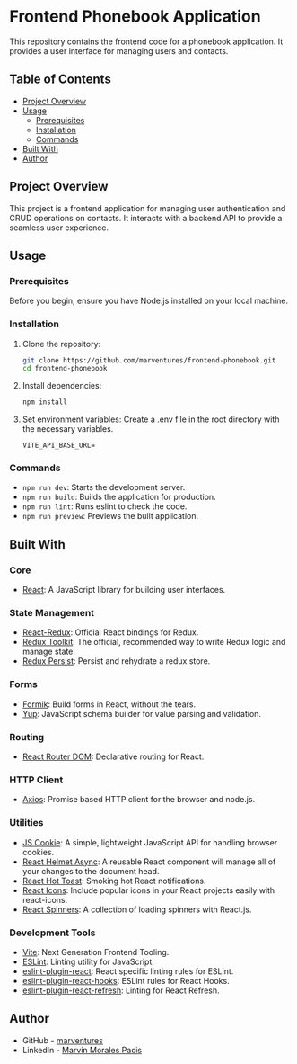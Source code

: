 # Frontend Phonebook Application

This repository contains the frontend code for a phonebook application. It provides a user interface
for managing users and contacts.

## Table of Contents

- [Project Overview](#project-overview)
- [Usage](#usage)
  - [Prerequisites](#prerequisites)
  - [Installation](#installation)
  - [Commands](#commands)
- [Built With](#built-with)
- [Author](#author)

## Project Overview

This project is a frontend application for managing user authentication and CRUD operations on
contacts. It interacts with a backend API to provide a seamless user experience.

## Usage

### Prerequisites

Before you begin, ensure you have Node.js installed on your local machine.

### Installation

1. Clone the repository:

   ```bash
   git clone https://github.com/marventures/frontend-phonebook.git
   cd frontend-phonebook
   ```

2. Install dependencies:

   ```bash
   npm install
   ```

3. Set environment variables: Create a .env file in the root directory with the necessary variables.
   ```
   VITE_API_BASE_URL=
   ```

### Commands

- `npm run dev`: Starts the development server.
- `npm run build`: Builds the application for production.
- `npm run lint`: Runs eslint to check the code.
- `npm run preview`: Previews the built application.

## Built With

### Core

- [React](https://react.dev/): A JavaScript library for building user interfaces.

### State Management

- [React-Redux](https://react-redux.js.org/): Official React bindings for Redux.
- [Redux Toolkit](https://redux-toolkit.js.org/): The official, recommended way to write Redux logic
  and manage state.
- [Redux Persist](https://www.npmjs.com/package/redux-persist): Persist and rehydrate a redux store.

### Forms

- [Formik](https://formik.org/): Build forms in React, without the tears.
- [Yup](https://www.npmjs.com/package/yup): JavaScript schema builder for value parsing and
  validation.

### Routing

- [React Router DOM](https://reactrouter.com/en/main): Declarative routing for React.

### HTTP Client

- [Axios](https://axios-http.com/): Promise based HTTP client for the browser and node.js.

### Utilities

- [JS Cookie](https://www.npmjs.com/package/js-cookie): A simple, lightweight JavaScript API for
  handling browser cookies.
- [React Helmet Async](https://www.npmjs.com/package/react-helmet-async): A reusable React component
  will manage all of your changes to the document head.
- [React Hot Toast](https://react-hot-toast.com/): Smoking hot React notifications.
- [React Icons](https://react-icons.github.io/react-icons/): Include popular icons in your React
  projects easily with react-icons.
- [React Spinners](https://www.davidhu.io/react-spinners/): A collection of loading spinners with
  React.js.

### Development Tools

- [Vite](https://vitejs.dev/): Next Generation Frontend Tooling.
- [ESLint](https://eslint.org/): Linting utility for JavaScript.
- [eslint-plugin-react](https://www.npmjs.com/package/eslint-plugin-react): React specific linting
  rules for ESLint.
- [eslint-plugin-react-hooks](https://www.npmjs.com/package/eslint-plugin-react-hooks): ESLint rules
  for React Hooks.
- [eslint-plugin-react-refresh](https://www.npmjs.com/package/eslint-plugin-react-refresh): Linting
  for React Refresh.

## Author

- GitHub - [marventures](https://github.com/marventures)
- LinkedIn - [Marvin Morales Pacis](https://www.linkedin.com/in/marventures/)
